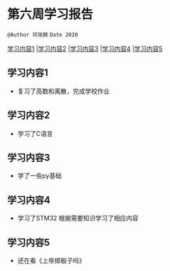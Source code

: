# 第六周学习报告
`@Author 邓张稼`
`Date 2020`

[学习内容1](#1) |[学习内容2](#2) |[学习内容3](#3) |[学习内容4](#4) |[学习内容5](#5)

## <a id='1'>学习内容1</a>
* 复习了高数和离散，完成学校作业


## <a id='2'>学习内容2</a>
* 学习了C语言

## <a id='3'>学习内容3</a>
* 学了一些py基础

## <a id='4'>学习内容4</a>
* 学习了STM32
根据需要知识学习了相应内容


## <a id='5'>学习内容5</a>
* 还在看《上帝掷骰子吗》
